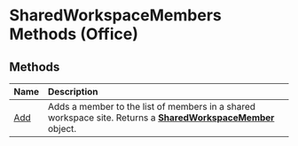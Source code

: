 
# SharedWorkspaceMembers Methods (Office)

## Methods



|**Name**|**Description**|
|:-----|:-----|
|[Add](13d7c75d-a4d1-60ea-d689-c6886fb1e898.md)|Adds a member to the list of members in a shared workspace site. Returns a  **[SharedWorkspaceMember](4d5ec7d9-b7f2-cdcf-5db2-7429b7a08ed9.md)** object.|
